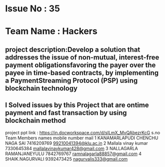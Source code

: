 # Issue No : 35  
# Team Name : Hackers
## project description:Develop a solution that addresses the issue of non-mutual, interest-free payment obligationsfavoring the payer over the payee in time-based contracts, by implementing a PaymentStreaming Protocol (PSP) using blockchain technology
## I Solved issues by this Project that are ontime payment and fast transaction by using blockchain method
project ppt link : https://in.docworkspace.com/d/sILmX_MvQAbezrKcG
s.no       Team Members names                mobile number                    mail
  1    KANAMARLAPUDI CHENCHU NAGA SAI        7416209769                99210041394@klu.ac.in
  2          Mallala vinay kumar             7330645384              mallalavinaykumar428@gmail.com
  3     NALLAGARLA RAMANJANEYULU             7842769767              ramnalagarla88857@gmail.com
4           SHAIK.NAGURVALI                  9392473425              nagurvalis333@gmail.com          
